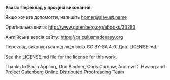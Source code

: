 **Увага: Переклад у процесі виконання.**

Якщо хочете допомогти, напишіть homer@slavust.name

Оригінальна книга:
http://www.gutenberg.org/ebooks/33283

Англійська версія сайту: 
https://calculusmadeeasy.org

Переклад виконується під ліцензією CC BY-SA 4.0. Див. LICENSE.md.

See the LICENSE.md file for the license for this work.

Thanks to Paula Appling, Don Bindner, Chris Curnow, Andrew D. Hwang
and
Project Gutenberg Online Distributed Proofreading Team
